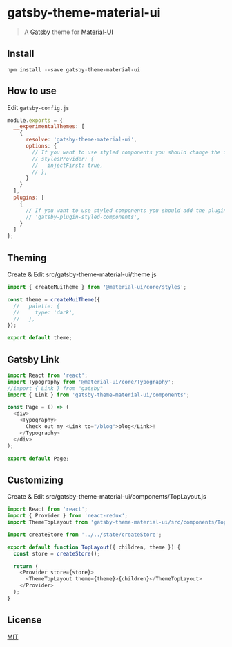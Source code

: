 # gatsby-theme-material-ui

> A [Gatsby](https://github.com/gatsbyjs/gatsby) theme for
> [Material-UI](https://github.com/mui-org/material-ui)

## Install

`npm install --save gatsby-theme-material-ui`

## How to use

Edit `gatsby-config.js`

```javascript
module.exports = {
  __experimentalThemes: [
    {
      resolve: 'gatsby-theme-material-ui',
      options: {
        // If you want to use styled components you should change the injection order.
        // stylesProvider: {
        //   injectFirst: true,
        // },
      }
    }
  ],
  plugins: [
    {
      // If you want to use styled components you should add the plugin here.
      // 'gatsby-plugin-styled-components',
    }
  ]
};
```

## Theming

Create & Edit src/gatsby-theme-material-ui/theme.js

```javascript
import { createMuiTheme } from '@material-ui/core/styles';

const theme = createMuiTheme({
  //   palette: {
  //     type: 'dark',
  //   },
});

export default theme;
```

## Gatsby Link

```javascript
import React from 'react';
import Typography from '@material-ui/core/Typography';
//import { Link } from "gatsby"
import { Link } from 'gatsby-theme-material-ui/components';

const Page = () => (
  <div>
    <Typography>
      Check out my <Link to="/blog">blog</Link>!
    </Typography>
  </div>
);

export default Page;
```

## Customizing

Create & Edit src/gatsby-theme-material-ui/components/TopLayout.js

```javascript
import React from 'react';
import { Provider } from 'react-redux';
import ThemeTopLayout from 'gatsby-theme-material-ui/src/components/TopLayout';

import createStore from '../../state/createStore';

export default function TopLayout({ children, theme }) {
  const store = createStore();

  return (
    <Provider store={store}>
      <ThemeTopLayout theme={theme}>{children}</ThemeTopLayout>
    </Provider>
  );
}
```

## License

[MIT](LICENSE)
